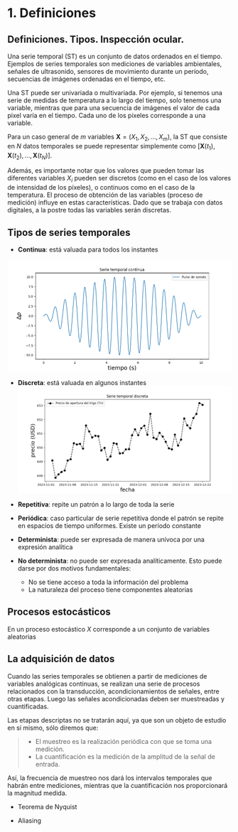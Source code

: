 
# 1. Definiciones

Definiciones. Tipos. Inspección ocular.
---

Una serie temporal (ST) es un conjunto de datos ordenados en el tiempo. Ejemplos de series temporales son mediciones de variables ambientales, señales de ultrasonido, sensores de movimiento durante un período, secuencias de imágenes ordenadas en el tiempo, etc.

Una ST puede ser univariada o multivariada. Por ejemplo, si tenemos una serie de medidas de temperatura a lo largo del tiempo, solo tenemos una variable, mientras que para una secuencia de imágenes el valor de cada pixel varía en el tiempo. Cada uno de los pixeles corresponde a una variable. 

Para un caso general de $m$ variables $\pmb{X} = (X_1, X_2, ..., X_m)$, la ST que consiste en $N$ datos temporales se puede representar simplemente como $\left[\pmb{X}(t_1), \pmb{X}(t_2),..., \pmb{X}(t_N)\right]$.

Además, es importante notar que los valores que pueden tomar las diferentes variables $X_i$ pueden ser discretos (como en el caso de los valores de intensidad de los píxeles), o continuos como en el caso de la temperatura. El proceso de obtención de las variables (proceso de medición) influye en estas características. Dado que se trabaja con datos digitales, a la postre todas las variables serán discretas.
 
## Tipos de series temporales

- __Continua__: está valuada para todos los instantes 

![ST continua](./pulso_sonido.png "señal continua típica")
- __Discreta__: está valuada en algunos instantes
![ST discreta](./precio_trigo.png "señal discreta típica (valores ficticios)")
- __Repetitiva__: repite un patrón a lo largo de toda la serie
- __Periódica__: caso particular de serie repetitiva donde el patrón se repite en espacios de tiempo uniformes. Existe un período constante
- __Determinista__: puede ser expresada de manera unívoca por una expresión analítica
- __No determinista__: no puede ser expresada analíticamente. Esto puede darse por dos motivos fundamentales:
    
    - No se tiene acceso a toda la información del problema
    - La naturaleza del proceso tiene componentes aleatorias

## Procesos estocásticos

En un proceso estocástico $X$ corresponde a un conjunto de variables aleatorias

## La adquisición de datos

Cuando las series temporales se obtienen a partir de mediciones de variables analógicas continuas, se realizan una serie de procesos relacionados con la transducción, acondicionamientos de señales, entre otras etapas. Luego las señales acondicionadas deben ser muestreadas y cuantificadas.

Las etapas descriptas no se tratarán aquí, ya que son un objeto de estudio en sí mismo, sólo diremos que:

> * El muestreo es la realización periódica con que se toma una medición.
> * La cuantificación es la medición de la amplitud de la señal de entrada. 

Así, la frecuencia de muestreo nos dará los intervalos temporales que habrán entre mediciones, mientras que la cuantificación nos proporcionará la magnitud medida.

* Teorema de Nyquist

* Aliasing